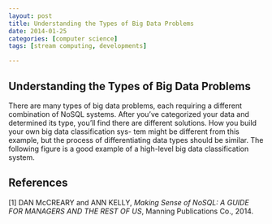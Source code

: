```yaml
---
layout: post
title: Understanding the Types of Big Data Problems
date: 2014-01-25
categories: [computer science]
tags: [stream computing, developments]

---
```


Understanding the Types of Big Data Problems
---There are many types of big data problems, each requiring a different combination of NoSQL systems. After you’ve categorized your data and determined its type, you’ll find there are different solutions. How you build your own big data classification sys- tem might be different from this example, but the process of differentiating data types should be similar.The following figure is a good example of a high-level big data classification system.
References
---
[1] DAN McCREARY and ANN KELLY, *Making Sense of NoSQL: A GUIDE FOR MANAGERS AND THE REST OF US*,  Manning Publications Co., 2014. 